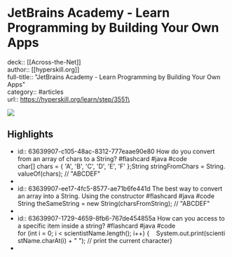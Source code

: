 # JetBrains Academy - Learn Programming by Building Your Own Apps

deck:: [[Across-the-Net]]\
author:: [[hyperskill.org]]\
full-title:: "JetBrains Academy - Learn Programming by Building Your Own Apps"\
category:: #articles\
url:: https://hyperskill.org/learn/step/3551\

![](https://readwise-assets.s3.amazonaws.com/static/images/article4.6bc1851654a0.png)
## Highlights
- id:: 63639907-c105-48ac-8312-777eaae90e80
   How do you convert from an array of chars to a String? #flashcard  #java #code 
    char[] chars = { 'A', 'B', 'C', 'D', 'E', 'F' };String stringFromChars = String.valueOf(chars); // "ABCDEF"
-
- id:: 63639907-ee17-4fc5-8577-ae71b6fe441d
   The best way to convert an array into a String. Using the constructor #flashcard  #java #code 
    String theSameString = new String(charsFromString); // "ABCDEF"
-
- id:: 63639907-1729-4659-8fb6-767de454855a
   How can you access to a specific item inside a string? #flashcard  #java #code 
    for (int i = 0; i < scientistName.length(); i++) {    System.out.print(scientistName.charAt(i) + " "); // print the current character}
-